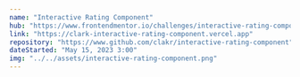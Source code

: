 ```yaml
---
name: "Interactive Rating Component"
hub: "https://www.frontendmentor.io/challenges/interactive-rating-component-koxpeBUmI"
link: "https://clark-interactive-rating-component.vercel.app"
repository: "https://www.github.com/clakr/interactive-rating-component"
dateStarted: "May 15, 2023 3:00"
img: "../../assets/interactive-rating-component.png"
---
```

